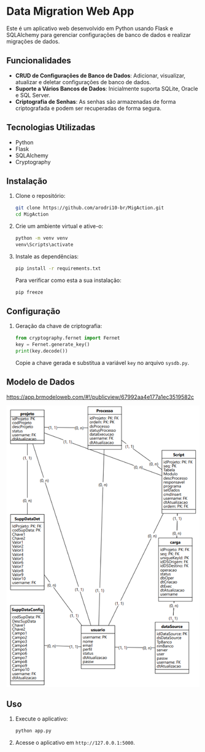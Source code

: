 # Data Migration Web App

Este é um aplicativo web desenvolvido em Python usando Flask e SQLAlchemy para gerenciar configurações de banco de dados e realizar migrações de dados.

## Funcionalidades

- **CRUD de Configurações de Banco de Dados**: Adicionar, visualizar, atualizar e deletar configurações de banco de dados.
- **Suporte a Vários Bancos de Dados**: Inicialmente suporta SQLite, Oracle e SQL Server.
- **Criptografia de Senhas**: As senhas são armazenadas de forma criptografada e podem ser recuperadas de forma segura.

## Tecnologias Utilizadas

- Python
- Flask
- SQLAlchemy
- Cryptography

## Instalação

1. Clone o repositório:
    ```bash
    git clone https://github.com/arodri10-br/MigAction.git
    cd MigAction
    ```

2. Crie um ambiente virtual e ative-o:
    ```bash
    python -m venv venv
    venv\Scripts\activate
    ```

3. Instale as dependências:
    ```bash
    pip install -r requirements.txt
    ```
    Para verificar como esta a sua instalação:
    ```bash
    pip freeze
    ```

## Configuração

1. Geração da chave de criptografia:
    ```python
    from cryptography.fernet import Fernet
    key = Fernet.generate_key()
    print(key.decode())
    ```
   Copie a chave gerada e substitua a variável `key` no arquivo `sysdb.py`.

## Modelo de Dados

https://app.brmodeloweb.com/#!/publicview/67992aa4e177a1ec3519582c

![Modelo de Dados](docs/datamodel.png)

## Uso

1. Execute o aplicativo:
    ```bash
    python app.py
    ```

2. Acesse o aplicativo em `http://127.0.0.1:5000`.
